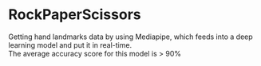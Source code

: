 # RockPaperScissors
Getting hand landmarks data by using Mediapipe, which feeds into a deep learning model and put it in real-time.  
The average accuracy score for this model is > 90%
